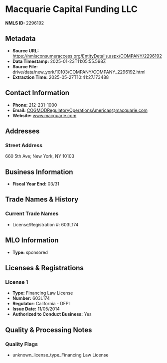 # Macquarie Capital Funding LLC

**NMLS ID:** 2296192

## Metadata
- **Source URL:** https://nmlsconsumeraccess.org/EntityDetails.aspx/COMPANY/2296192
- **Data Timestamp:** 2025-01-23T11:05:55.598Z
- **Source File:** drive/data/new_york/10103/COMPANY/COMPANY_2296192.html
- **Extraction Time:** 2025-05-27T10:41:27.173488

## Contact Information
- **Phone:** 212-231-1000
- **Email:** COGMODRegulatoryOperationsAmericas@macquarie.com
- **Website:** www.macquarie.com

## Addresses
### Street Address
660 5th Ave; New York, NY 10103

## Business Information
- **Fiscal Year End:** 03/31

## Trade Names & History
### Current Trade Names
- License/Registration #: 603L174

## MLO Information
- **Type:** sponsored

## Licenses & Registrations

### License 1
- **Type:** Financing Law License
- **Number:** 603L174
- **Regulator:** California - DFPI
- **Issue Date:** 11/05/2014
- **Authorized to Conduct Business:** Yes

## Quality & Processing Notes
### Quality Flags
- unknown_license_type_Financing Law License

